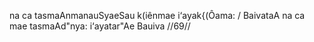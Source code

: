 na ca tasmaAnmanauSyaeSau k(iênmae i‘ayak{(Ôama: /
BaivataA na ca mae tasmaAd"nya: i‘ayatar"Ae Bauiva //69//